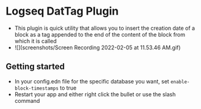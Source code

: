 # Logseq DatTag Plugin
- This plugin is quick utility that allows you to insert the creation date of a block as a tag appended to the end of the content of the block from which it is called 
- ![](screenshots/Screen Recording 2022-02-05 at 11.53.46 AM.gif)
## Getting started
- In your config.edn file for the specific database you want, set `enable-block-timestamps` to true
- Restart your app and either right click the bullet or use the slash command

